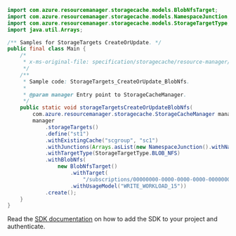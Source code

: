 ```java
import com.azure.resourcemanager.storagecache.models.BlobNfsTarget;
import com.azure.resourcemanager.storagecache.models.NamespaceJunction;
import com.azure.resourcemanager.storagecache.models.StorageTargetType;
import java.util.Arrays;

/** Samples for StorageTargets CreateOrUpdate. */
public final class Main {
    /*
     * x-ms-original-file: specification/storagecache/resource-manager/Microsoft.StorageCache/stable/2021-09-01/examples/StorageTargets_CreateOrUpdate_BlobNfs.json
     */
    /**
     * Sample code: StorageTargets_CreateOrUpdate_BlobNfs.
     *
     * @param manager Entry point to StorageCacheManager.
     */
    public static void storageTargetsCreateOrUpdateBlobNfs(
        com.azure.resourcemanager.storagecache.StorageCacheManager manager) {
        manager
            .storageTargets()
            .define("st1")
            .withExistingCache("scgroup", "sc1")
            .withJunctions(Arrays.asList(new NamespaceJunction().withNamespacePath("/blobnfs")))
            .withTargetType(StorageTargetType.BLOB_NFS)
            .withBlobNfs(
                new BlobNfsTarget()
                    .withTarget(
                        "/subscriptions/00000000-0000-0000-0000-000000000000/resourceGroups/scgroup/providers/Microsoft.Storage/storageAccounts/blofnfs/blobServices/default/containers/blobnfs")
                    .withUsageModel("WRITE_WORKLOAD_15"))
            .create();
    }
}
```

Read the [SDK documentation](https://github.com/Azure/azure-sdk-for-java/blob/azure-resourcemanager-storagecache_1.0.0-beta.4/sdk/storagecache/azure-resourcemanager-storagecache/README.md) on how to add the SDK to your project and authenticate.
